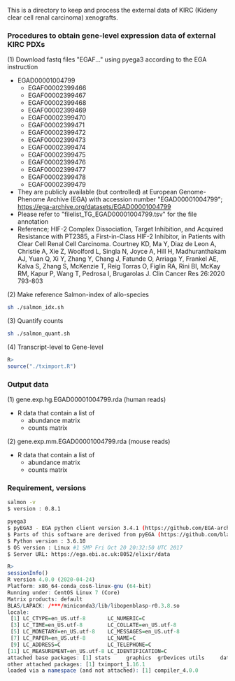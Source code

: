 This is a directory to keep and process the external data of KIRC (Kideny clear cell renal carcinoma) xenografts. 

### Procedures to obtain gene-level expression data of external KIRC PDXs
(1) Download fastq files "EGAF..."  using pyega3 according to the EGA instruction
- EGAD00001004799
  - EGAF00002399466
  - EGAF00002399467
  - EGAF00002399468
  - EGAF00002399469
  - EGAF00002399470
  - EGAF00002399471
  - EGAF00002399472
  - EGAF00002399473
  - EGAF00002399474
  - EGAF00002399475
  - EGAF00002399476
  - EGAF00002399477
  - EGAF00002399478
  - EGAF00002399479
- They are publicly available (but controlled) at European Genome-Phenome Archive (EGA) with accession number "EGAD00001004799"; https://ega-archive.org/datasets/EGAD00001004799
- Please refer to "filelist_TG_EGAD00001004799.tsv" for the file annotation 
- Reference; HIF-2 Complex Dissociation, Target Inhibition, and Acquired Resistance with PT2385, a First-in-Class HIF-2 Inhibitor, in Patients with Clear Cell Renal Cell Carcinoma. Courtney KD, Ma Y, Diaz de Leon A, Christie A, Xie Z, Woolford L, Singla N, Joyce A, Hill H, Madhuranthakam AJ, Yuan Q, Xi Y, Zhang Y, Chang J, Fatunde O, Arriaga Y, Frankel AE, Kalva S, Zhang S, McKenzie T, Reig Torras O, Figlin RA, Rini BI, McKay RM, Kapur P, Wang T, Pedrosa I, Brugarolas J. Clin Cancer Res 26:2020 793-803

(2) Make reference Salmon-index of allo-species
```sh
sh ./salmon_idx.sh
```

(3) Quantify counts
```sh
sh ./salmon_quant.sh 
```

(4) Transcript-level to Gene-level
```R
R>
source("./tximport.R")
```

### Output data 
(1) gene.exp.hg.EGAD00001004799.rda (human reads)
- R data that contain a list of
  - abundance matrix
  - counts matrix

(2) gene.exp.mm.EGAD00001004799.rda (mouse reads)
- R data that contain a list of
  - abundance matrix
  - counts matrix


### Requirement, versions
```sh
salmon -v
$ version : 0.8.1
```

```sh
pyega3
$ pyEGA3 - EGA python client version 3.4.1 (https://github.com/EGA-archive/ega-download-client)
$ Parts of this software are derived from pyEGA (https://github.com/blachlylab/pyega) by James Blachly
$ Python version : 3.6.10
$ OS version : Linux #1 SMP Fri Oct 20 20:32:50 UTC 2017
$ Server URL: https://ega.ebi.ac.uk:8052/elixir/data
```

```R
R>
sessionInfo()
R version 4.0.0 (2020-04-24)
Platform: x86_64-conda_cos6-linux-gnu (64-bit)
Running under: CentOS Linux 7 (Core)
Matrix products: default
BLAS/LAPACK: /***/miniconda3/lib/libopenblasp-r0.3.8.so
locale:
 [1] LC_CTYPE=en_US.utf-8       LC_NUMERIC=C
 [3] LC_TIME=en_US.utf-8        LC_COLLATE=en_US.utf-8
 [5] LC_MONETARY=en_US.utf-8    LC_MESSAGES=en_US.utf-8
 [7] LC_PAPER=en_US.utf-8       LC_NAME=C
 [9] LC_ADDRESS=C               LC_TELEPHONE=C
[11] LC_MEASUREMENT=en_US.utf-8 LC_IDENTIFICATION=C
attached base packages: [1] stats     graphics  grDevices utils     datasets  methods   base
other attached packages: [1] tximport_1.16.1
loaded via a namespace (and not attached): [1] compiler_4.0.0
```